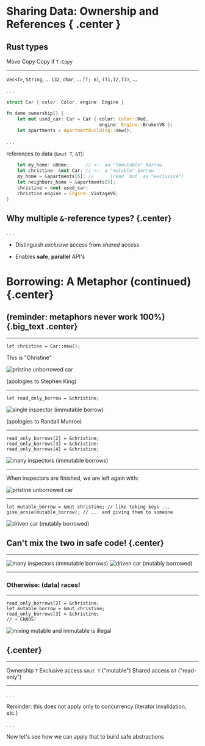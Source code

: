# Sharing Data: Ownership and References { .center }

<!--
```rust
#[derive(Copy, Clone)]
enum Color { Red, Black }
enum Engine { BrokenV8, VintageV8 }
struct Apartment;
type ApartmentBuilding = Vec<Apartment>;
type Home = Apartment;
```
-->

## Rust types

Move                     Copy               Copy if `T:Copy`
-----------------------  ------------------ ----------------------------
`Vec<T>`, `String`, ...  `i32`, `char`, ... `[T; n]`, `(T1,T2,T3)`, ...

. . .

```rust
struct Car { color: Color, engine: Engine }

fn demo_ownership() {
    let mut used_car: Car = Car { color: Color::Red,
                                  engine: Engine::BrokenV8 };
    let apartments = ApartmentBuilding::new();
```

. . .

references to data (`&mut T`, `&T`):

```rust
    let my_home: &Home;      // <-- an "immutable" borrow
    let christine: &mut Car; // <-- a "mutable" borrow
    my_home = &apartments[6]; //      (read `mut` as "exclusive")
    let neighbors_home = &apartments[5];
    christine = &mut used_car;
    christine.engine = Engine::VintageV8;
}
```

## Why multiple `&`-reference types? {.center}

. . .

 * Distinguish *exclusive* access from *shared* access

 * Enables **safe**, **parallel** API's

# Borrowing: A Metaphor (continued) {.center}

## (reminder: metaphors never work 100%) {.big_text .center}

----

``` {.rust}
let christine = Car::new();
```

This is "Christine"

![pristine unborrowed car](christine_car_pristine.png)

(apologies to Stephen King)

----

``` {.rust}
let read_only_borrow = &christine;
```

![single inspector (immutable borrow)](christine_car_single_inspector.png)

(apologies to Randall Munroe)

----

``` {.rust}
read_only_borrows[2] = &christine;
read_only_borrows[3] = &christine;
read_only_borrows[4] = &christine;
```

![many inspectors (immutable borrows)](christine_car_many_inspectors.png)

----

When inspectors are finished, we are left again with:

![pristine unborrowed car](christine_car_pristine.png)

----

``` {.rust}
let mutable_borrow = &mut christine; // like taking keys ...
give_arnie(mutable_borrow); // ... and giving them to someone
```

![driven car (mutably borrowed)](christine_car_driven.png)

## Can't mix the two in safe code! {.center}

------------------------------------------------------------------------- ----------------------------------------------------------
![many inspectors (immutable borrows)](christine_car_many_inspectors.png) ![driven car (mutably borrowed)](christine_car_driven.png)
------------------------------------------------------------------------- ----------------------------------------------------------


### Otherwise: (data) races!

----

``` {.rust .compile_error}
read_only_borrows[2] = &christine;
let mutable_borrow = &mut christine;
read_only_borrows[3] = &christine;
// ⇒ CHAOS!
```

![mixing mutable and immutable is illegal](christine_car_driving_over_inspectors.png)

## {.center}

----------------- -------- -------------
Ownership         `T`
Exclusive access  `&mut T` ("mutable")
Shared access     `&T`     ("read-only")
----------------- -------- -------------

. . .

Reminder: this does not apply only to concurrency (iterator invalidation, etc.)

. . .

Now let's see how we can apply that to build safe abstractions

